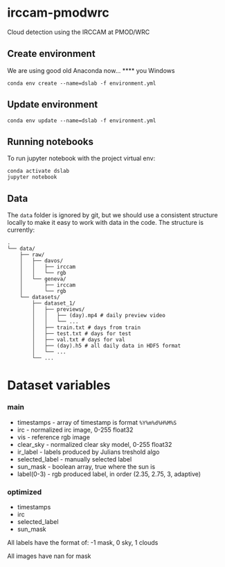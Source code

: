# irccam-pmodwrc
Cloud detection using the IRCCAM at PMOD/WRC

## Create environment
We are using good old Anaconda now... **** you Windows 
```
conda env create --name=dslab -f environment.yml 
```

## Update environment
```
conda env update --name=dslab -f environment.yml 
```

## Running notebooks
To run jupyter notebook with the project virtual env:
```
conda activate dslab
jupyter notebook
```


## Data
The `data` folder is ignored by git, but we should use a consistent structure
locally to make it easy to work with data in the code. The structure is 
currently:
```
.
└── data/
    ├── raw/
    │   ├── davos/
    │   │   ├── irccam
    │   │   └── rgb
    │   └── geneva/
    │       ├── irccam
    │       └── rgb
    └── datasets/
        ├── dataset_1/
        │   ├── previews/
        │   │   ├── (day).mp4 # daily preview video
        │   │   └── ...
        │   ├── train.txt # days from train
        │   ├── test.txt # days for test
        │   ├── val.txt # days for val
        │   ├── (day).h5 # all daily data in HDF5 format
        │   └── ...
        └── ...
```

# Dataset variables
### main
 - timestamps - array of timestamp is format `%Y%m%d%H%M%S`
 - irc - normalized irc image, 0-255 float32
 - vis - reference rgb image
 - clear_sky - normalized clear sky model, 0-255 float32
 - ir_label - labels produced by Julians treshold algo
 - selected_label - manually selected label
 - sun_mask - boolean array, true where the sun is
 - label(0-3) - rgb produced label, in order (2.35, 2.75, 3, adaptive)
 
 
### optimized
 - timestamps
 - irc
 - selected_label
 - sun_mask
 
All labels have the format of: -1 mask, 0 sky, 1 clouds

All images have nan for mask 